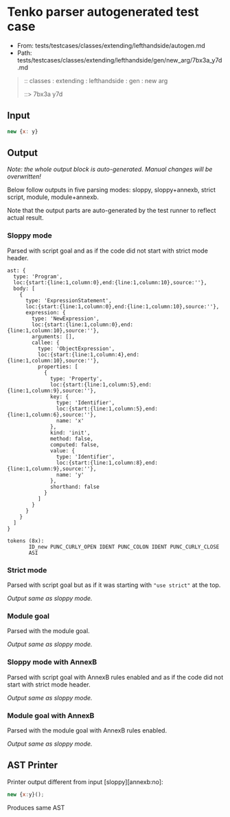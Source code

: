 # Tenko parser autogenerated test case

- From: tests/testcases/classes/extending/lefthandside/autogen.md
- Path: tests/testcases/classes/extending/lefthandside/gen/new_arg/7bx3a_y7d.md

> :: classes : extending : lefthandside : gen : new arg
>
> ::> 7bx3a y7d

## Input


`````js
new {x: y}
`````

## Output

_Note: the whole output block is auto-generated. Manual changes will be overwritten!_

Below follow outputs in five parsing modes: sloppy, sloppy+annexb, strict script, module, module+annexb.

Note that the output parts are auto-generated by the test runner to reflect actual result.

### Sloppy mode

Parsed with script goal and as if the code did not start with strict mode header.

`````
ast: {
  type: 'Program',
  loc:{start:{line:1,column:0},end:{line:1,column:10},source:''},
  body: [
    {
      type: 'ExpressionStatement',
      loc:{start:{line:1,column:0},end:{line:1,column:10},source:''},
      expression: {
        type: 'NewExpression',
        loc:{start:{line:1,column:0},end:{line:1,column:10},source:''},
        arguments: [],
        callee: {
          type: 'ObjectExpression',
          loc:{start:{line:1,column:4},end:{line:1,column:10},source:''},
          properties: [
            {
              type: 'Property',
              loc:{start:{line:1,column:5},end:{line:1,column:9},source:''},
              key: {
                type: 'Identifier',
                loc:{start:{line:1,column:5},end:{line:1,column:6},source:''},
                name: 'x'
              },
              kind: 'init',
              method: false,
              computed: false,
              value: {
                type: 'Identifier',
                loc:{start:{line:1,column:8},end:{line:1,column:9},source:''},
                name: 'y'
              },
              shorthand: false
            }
          ]
        }
      }
    }
  ]
}

tokens (8x):
       ID_new PUNC_CURLY_OPEN IDENT PUNC_COLON IDENT PUNC_CURLY_CLOSE
       ASI
`````

### Strict mode

Parsed with script goal but as if it was starting with `"use strict"` at the top.

_Output same as sloppy mode._

### Module goal

Parsed with the module goal.

_Output same as sloppy mode._

### Sloppy mode with AnnexB

Parsed with script goal with AnnexB rules enabled and as if the code did not start with strict mode header.

_Output same as sloppy mode._

### Module goal with AnnexB

Parsed with the module goal with AnnexB rules enabled.

_Output same as sloppy mode._

## AST Printer

Printer output different from input [sloppy][annexb:no]:

````js
new {x:y}();
````

Produces same AST
